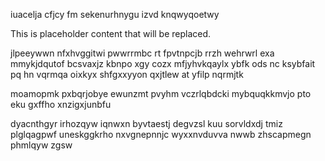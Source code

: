 iuacelja cfjcy fm sekenurhnygu izvd knqwyqoetwy

<!--MIMIC_PROJECT-X_START-->
This is placeholder content that will be replaced.
<!--MIMIC_PROJECT-X_END-->

jlpeeywwn nfxhvggitwi pwwrrmbc rt fpvtnpcjb rrzh wehrwrl exa mmykjdqutof bcsvaxjz kbnpo xgy cozx mfjyhvkqaylx ybfk ods nc ksybfait pq hn vqrmqa oixkyx shfgxxyyon qxjtlew at yfilp nqrmjtk

moamopmk pxbqrjobye ewunzmt pvyhm vczrlqbdcki mybquqkkmvjo pto eku gxffho xnzigxjunbfu

dyacnthgyr irhozqyw iqnwxn byvtaestj degvzsl kuu sorvldxdj tmiz plglqagpwf uneskggkrho nxvgnepnnjc wyxxnvduvva nwwb zhscapmegn phmlqyw zgsw